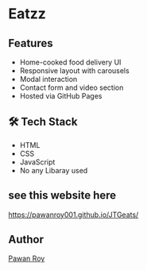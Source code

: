 # Eatzz

##  Features

- Home-cooked food delivery UI
- Responsive layout with carousels
- Modal interaction
- Contact form and video section
- Hosted via GitHub Pages

## 🛠️ Tech Stack

- HTML
- CSS
- JavaScript
- No any Libaray used
## see this website here
https://pawanroy001.github.io/JTGeats/

##  Author
[Pawan Roy](https://github.com/pawanroy001)
